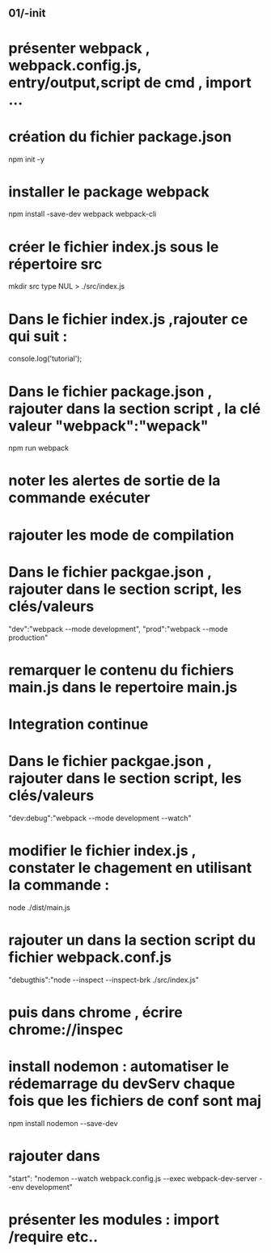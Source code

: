 ## 01/-init 
# présenter webpack , webpack.config.js, entry/output,script de cmd ,  import ...
# création du fichier package.json
npm init -y

# installer le package webpack
npm install -save-dev webpack  webpack-cli

# créer le fichier index.js sous le répertoire src
mkdir src
type NUL > ./src/index.js

# Dans le fichier index.js ,rajouter ce qui suit :
console.log('tutorial');

# Dans le fichier package.json , rajouter dans la section script , la clé valeur "webpack":"wepack"
npm run webpack

# noter les alertes de sortie de la commande exécuter

# rajouter les mode de compilation
# Dans le fichier packgae.json , rajouter dans le section script, les clés/valeurs 

 "dev":"webpack --mode development",
 "prod":"webpack --mode production"

 # remarquer le contenu du fichiers main.js dans le repertoire main.js

 # Integration continue
 # Dans le fichier packgae.json , rajouter dans le section script, les clés/valeurs 
 "dev:debug":"webpack --mode development --watch"

 # modifier le fichier index.js , constater le chagement en utilisant la commande :

 node ./dist/main.js

# rajouter un   dans la section script  du fichier webpack.conf.js
 "debugthis":"node --inspect --inspect-brk ./src/index.js"

# puis dans chrome , écrire chrome://inspec

# install nodemon : automatiser le rédemarrage du devServ chaque fois que les fichiers de conf sont maj
 npm install nodemon --save-dev
# rajouter dans
"start": "nodemon --watch webpack.config.js --exec webpack-dev-server --env development"

# présenter les modules : import /require etc..

 
 
